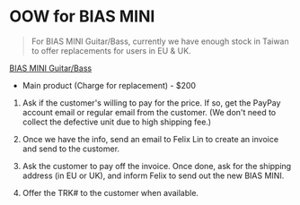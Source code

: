 # OOW for BIAS MINI

> For BIAS MINI Guitar/Bass, currently we have enough stock in Taiwan to offer replacements for users in EU & UK.

<u>BIAS MINI Guitar/Bass</u>
- Main product (Charge for replacement) - $200

1. Ask if the customer's willing to pay for the price. If so, get the PayPay account email or regular email from the customer. (We don't need to collect the defective unit due to high shipping fee.)
   
2. Once we have the info, send an email to Felix Lin to create an invoice and send to the customer.
   
3. Ask the customer to pay off the invoice. Once done, ask for the shipping address (in EU or UK), and inform Felix to send out the new BIAS MINI.

4. Offer the TRK# to the customer when available.